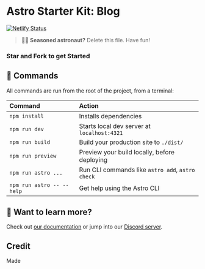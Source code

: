 # Astro Starter Kit: Blog

[![Netlify Status](https://api.netlify.com/api/v1/badges/e2cffef8-710b-4d95-b63d-699d78a2db56/deploy-status)](https://app.netlify.com/sites/astro-blog7/deploys)

> 🧑‍🚀 **Seasoned astronaut?** Delete this file. Have fun!

### Star and Fork to get Started

## 🧞 Commands

All commands are run from the root of the project, from a terminal:

| Command                   | Action                                           |
| :------------------------ | :----------------------------------------------- |
| `npm install`             | Installs dependencies                            |
| `npm run dev`             | Starts local dev server at `localhost:4321`      |
| `npm run build`           | Build your production site to `./dist/`          |
| `npm run preview`         | Preview your build locally, before deploying     |
| `npm run astro ...`       | Run CLI commands like `astro add`, `astro check` |
| `npm run astro -- --help` | Get help using the Astro CLI                     |

## 👀 Want to learn more?

Check out [our documentation](https://docs.astro.build) or jump into our [Discord server](https://astro.build/chat).

## Credit
Made 
